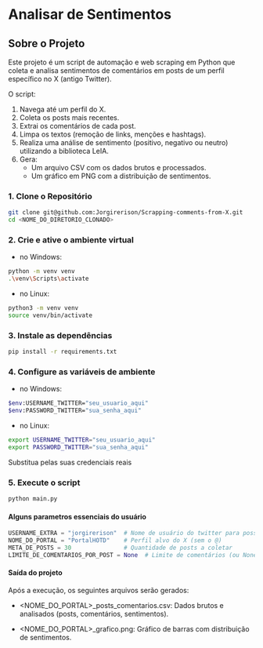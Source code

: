 # Analisar de Sentimentos

## Sobre o Projeto

Este projeto é um script de automação e web scraping em Python que coleta e analisa sentimentos de comentários em posts de um perfil específico no X (antigo Twitter).

O script:

1. Navega até um perfil do X.
2. Coleta os posts mais recentes.
3. Extrai os comentários de cada post.
4. Limpa os textos (remoção de links, menções e hashtags).
5. Realiza uma análise de sentimento (positivo, negativo ou neutro) utilizando a biblioteca LeIA.
6. Gera:
   - Um arquivo CSV com os dados brutos e processados.
   - Um gráfico em PNG com a distribuição de sentimentos.

### 1. Clone o Repositório

```bash
git clone git@github.com:Jorgirerison/Scrapping-comments-from-X.git
cd <NOME_DO_DIRETORIO_CLONADO>
```

### 2. Crie e ative o ambiente virtual

- no Windows:

```bash
python -m venv venv
.\venv\Scripts\activate
```

- no Linux:

```bash
python3 -m venv venv
source venv/bin/activate
```

### 3. Instale as dependências

```bash
pip install -r requirements.txt
```

### 4. Configure as variáveis de ambiente

- no Windows:

```bash
$env:USERNAME_TWITTER="seu_usuario_aqui"
$env:PASSWORD_TWITTER="sua_senha_aqui"
```

- no Linux:

```bash
export USERNAME_TWITTER="seu_usuario_aqui"
export PASSWORD_TWITTER="sua_senha_aqui"
```

Substitua pelas suas credenciais reais

### 5. Execute o script
```bash
python main.py
```

#### Alguns parametros essenciais do usuário
```python
USERNAME_EXTRA = "jorgirerison"  # Nome de usuário do twitter para possíveis bloqueios
NOME_DO_PORTAL = "PortalHOTD"    # Perfil alvo do X (sem o @)
META_DE_POSTS = 30               # Quantidade de posts a coletar
LIMITE_DE_COMENTARIOS_POR_POST = None  # Limite de comentários (ou None para todos)
```

#### Saída do projeto
Após a execução, os seguintes arquivos serão gerados:

- <NOME_DO_PORTAL>_posts_comentarios.csv: Dados brutos e analisados (posts, comentários, sentimentos).

- <NOME_DO_PORTAL>_grafico.png: Gráfico de barras com distribuição de sentimentos.

